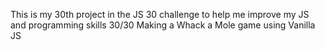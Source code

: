 This is my 30th project in the JS 30 challenge to help me improve my JS and programming skills 30/30
Making a Whack a Mole game using Vanilla JS
